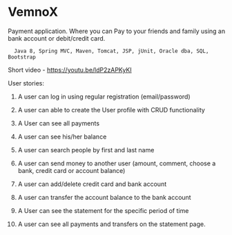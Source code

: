 # VemnoX
Payment application. Where you can Pay to your friends and family using an bank account or debit/credit card.

      Java 8, Spring MVC, Maven, Tomcat, JSP, jUnit, Oracle dba, SQL, Bootstrap


  Short video - https://youtu.be/ldP2zAPKyKI


User stories:

1. A user can log in using regular registration (email/password)

2. A user can able to create the User profile with CRUD functionality

3. A User can see all payments

4. A user can see his/her balance

5. A user can search people by first and last name

6. A user can send money to another user (amount, comment, choose a bank, credit card or account balance)

7. A user can add/delete credit card and bank account

8. A user can transfer the account balance to the bank account

9. A User can see the statement for the specific period of time

10. A user can see all payments and transfers on the statement page.

